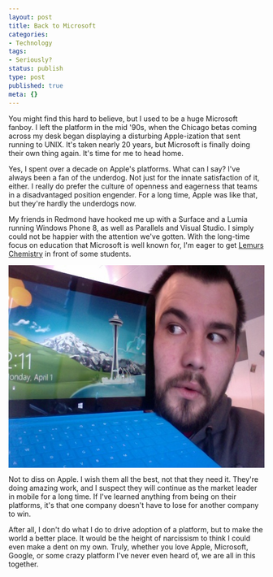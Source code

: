 ```yaml
---
layout: post
title: Back to Microsoft
categories:
- Technology
tags:
- Seriously?
status: publish
type: post
published: true
meta: {}
---
```

You might find this hard to believe, but I used to be a huge Microsoft fanboy. I left the platform in the mid '90s, when the Chicago betas coming across my desk began displaying a disturbing Apple-ization that sent running to UNIX. It's taken nearly 20 years, but Microsoft is finally doing their own thing again. It's time for me to head home.

Yes, I spent over a decade on Apple's platforms. What can I say? I've always been a fan of the underdog. Not just for the innate satisfaction of it, either. I really do prefer the culture of openness and eagerness that teams in a disadvantaged position engender. For a long time, Apple was like that, but they're hardly the underdogs now.

My friends in Redmond have hooked me up with a Surface and a Lumia running Windows Phone 8, as well as Parallels and Visual Studio. I simply could not be happier with the attention we've gotten. With the long-time focus on education that Microsoft is well known for, I'm eager to get <a href="http://le.mu.rs/chemistry">Lemurs Chemistry</a> in front of some students.

<img style="display:block; margin-left:auto; margin-right:auto;" src="/images/assets/Surface.jpg" alt="Me, holding an actual Surface." title="Surface.jpg" border="0" width="600" height="399" />

Not to diss on Apple. I wish them all the best, not that they need it. They're doing amazing work, and I suspect they will continue as the market leader in mobile for a long time. If I've learned anything from being on their platforms, it's that one company doesn't have to lose for another company to win. 

After all, I don't do what I do to drive adoption of a platform, but to make the world a better place. It would be the height of narcissism to think I could even make a dent on my own. Truly, whether you love Apple, Microsoft, Google, or some crazy platform I've never even heard of, we are all in this together.
